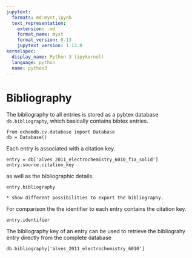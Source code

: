 ```yaml
---
jupytext:
  formats: md:myst,ipynb
  text_representation:
    extension: .md
    format_name: myst
    format_version: 0.13
    jupytext_version: 1.13.8
kernelspec:
  display_name: Python 3 (ipykernel)
  language: python
  name: python3
---
```


# Bibliography

The bibliography to all entries is stored as a pybtex database `db.bibliography`, 
which basically contains bibtex entries.

```{code-cell} ipython3
from echemdb.cv.database import Database
db = Database()
```

Each entry is associated with a citation key.

```{code-cell} ipython3
entry = db['alves_2011_electrochemistry_6010_f1a_solid']
entry.source.citation_key
```

as well as the bibliographic details.

```{code-cell} ipython3
entry.bibliography
```

```{todo}
* show different possibilities to export the bibliography.
```

For comparison the the identifier to each entry contains the citation key.

```{code-cell} ipython3
entry.identifier
```

The bibliography key of an entry can be used to retrieve the bibliograhy entry directly from the complete database

```{raw-cell}
db.bibliography['alves_2011_electrochemistry_6010']
```

```{code-cell} ipython3

```
